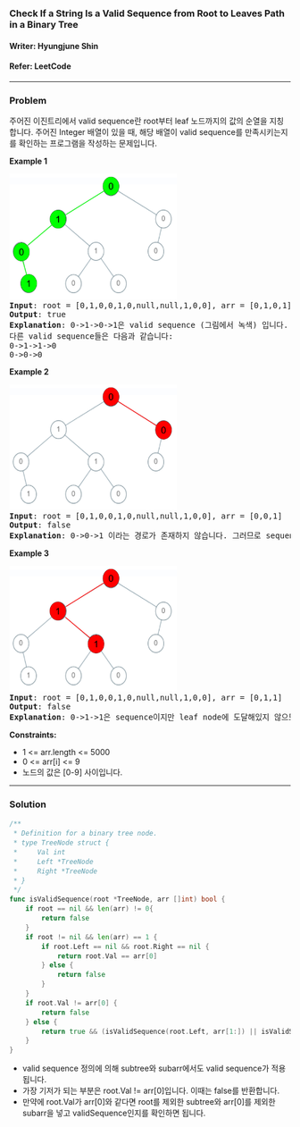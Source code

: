 
### Check If a String Is a Valid Sequence from Root to Leaves Path in a Binary Tree
#### Writer: Hyungjune Shin
#### Refer: LeetCode 
* * *
### Problem

주어진 이진트리에서 valid sequence란 root부터 leaf 노드까지의 값의 순열을 지칭합니다. 주어진 Integer 배열이 있을 때, 해당 배열이 valid sequence를 만족시키는지를 확인하는 프로그램을 작성하는 문제입니다.

<b>Example 1</b>
<pre>
<img src="./images/leetcode_valid_sequence_testcase_1.png" alt="drawing" width="300" />
<b>Input</b>: root = [0,1,0,0,1,0,null,null,1,0,0], arr = [0,1,0,1]
<b>Output</b>: true
<b>Explanation</b>: 0->1->0->1은 valid sequence (그림에서 녹색) 입니다.
다른 valid sequence들은 다음과 같습니다:
0->1->1->0
0->0->0
</pre>

<b>Example 2</b>
<pre>
<img src="./images/leetcode_valid_sequence_testcase_2.png" alt="drawing" width="300" />
<b>Input</b>: root = [0,1,0,0,1,0,null,null,1,0,0], arr = [0,0,1]
<b>Output</b>: false
<b>Explanation</b>: 0->0->1 이라는 경로가 존재하지 않습니다. 그러므로 sequence가 아닙니다.
</pre>

<b>Example 3</b>
<pre>
<img src="./images/leetcode_valid_sequence_testcase_3.png" alt="drawing" width="300" />
<b>Input</b>: root = [0,1,0,0,1,0,null,null,1,0,0], arr = [0,1,1]
<b>Output</b>: false
<b>Explanation</b>: 0->1->1은 sequence이지만 leaf node에 도달해있지 않으므로 valid sequence는 아닙니다.
</pre>

<b>Constraints:</b>
- 1 <= arr.length <= 5000
- 0 <= arr[i] <= 9
- 노드의 값은 [0-9] 사이입니다.

* * *
### Solution
```go
/**
 * Definition for a binary tree node.
 * type TreeNode struct {
 *     Val int
 *     Left *TreeNode
 *     Right *TreeNode
 * }
 */
func isValidSequence(root *TreeNode, arr []int) bool {
    if root == nil && len(arr) != 0{
        return false
    }
    if root != nil && len(arr) == 1 {
        if root.Left == nil && root.Right == nil {
            return root.Val == arr[0]
        } else {
            return false
        }
    }
    if root.Val != arr[0] {
        return false
    } else {
        return true && (isValidSequence(root.Left, arr[1:]) || isValidSequence(root.Right, arr[1:]))
    }
}
```
- valid sequence 정의에 의해 subtree와 subarr에서도 valid sequence가 적용됩니다.
- 가장 기저가 되는 부분은 root.Val != arr[0]입니다. 이때는 false를 반환합니다.
- 만약에 root.Val가 arr[0]와 같다면 root를 제외한 subtree와 arr[0]를 제외한 subarr을 넣고 validSequence인지를 확인하면 됩니다.
